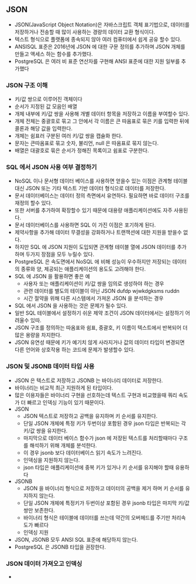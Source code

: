 
## JSON

* JSON(JavaScript Object Notation)은 자바스크립트 객체 표기법으로, 데이터를 저장하거나 전송할 때 많이 사용하는 경량의 데이터 교환 형식이다.
* 텍스트 형식으로 플랫폼에 종속되지 않아 여러 컴퓨터에서 쉽게 공유 할수 있다.
* ANSISQL 표준은 2016년에 JSON 에 대한 구문 정의를 추가하며 JSON 개체를 만들고 액세스 하는 함수를 추가했다.
* PostgreSQL 은 여러 비 표준 연산자를 구현해 ANSI 표준에 대한 지원 일부를 추가했다

### JSON 구조 이해

* 키/값 쌍으로 이루어진 객체이다
* 순서가 지정된 값 모음인 배열
* 개체 내부에 키/값 쌍을 사용해 개별 데이터 항목을 저장하고 이름을 부여할수 있다.
* 개체 전체는 중괄호로 묶고 그 안에서 각 이름은 큰 따옴표로 묶은 키를 입력한 뒤에 콜론과 해당 값을 입력한다.
* 개체는 쉼표러 구분된 여러 키/값 쌍을 캡슐화 한다.
* 문자는 큰따옴표로 묶고 숫자, 불리언, null 은 따옴표로 묶지 않는다.
* 배열은 대괄호로 묶은 순서가 정해진 목록이고 쉼표로 구분한다.

### SQL 에서 JSON 사용 여부 결정하기

* NoSQL 이나 문서형 데이터 베이스를 사용하면 얻을수 있는 이점은 관계형 테이블 대신 JSON 또는 기타 텍스트 기반 데이터 형식으로 데이터를 저장한다.
* 문서 데이터베이스는 데이터 정의 측면에서 유연하다. 필요하면 바로 데이터 구조를 재정의 할수 있다.
* 또한 서버를 추가하여 확장할수 있기 때문에 대용량 애플리케이션에도 자주 사용된다.
* 문서 데이터베이스를 사용하면 SQL 이 가진 이점은 포기하게 된다.
* 제약사항을 추가해 데이터 무결성을 강화하거나 트랜잭션에 대한 지원을 받을수 없다.
* 하지만 SQL 에 JSON 지원이 도입되면 관계형 테이블 열에 JSON 데이터를 추가하며 두가지 장점을 모두 누릴수 있다.
* PostgreSQL 은 속도면에서 NoSQL 에 비해 성능이 우수하지만 저장되는 데이터의 종류와 양, 제공되는 애플리케이션의 용도도 고려해야 한다.
* SQL 에 JSON 을 활용하면 좋은 예
  * 사용자 또는 애플리케이션이 키/값 쌍을 임의로 생성하야 하는 경우
  * 관련 데이터를 별도의 테이블이 아닌 JSON dufdp wjwkdgksms ruddn
  * 시간 절약을 위해 다른 시스템에서 가져온 JSON 을 분석하는 경우
* SQL 에서 JSON 을 사용하는 것은 문제가 될수 있다.
* 일반 SQL 테이블에서 설정하기 쉬운 제약 조건이 JSON 데이터에서는 설정하기 어려울수 있따.
* JSON 구조를 정의하는 따옴표와 쉼표, 중괄호, 키 이름이 텍스트에서 반복되어 더 많은 용량을 차지한다.
* JSON 유연성 때문에 키가 예기치 않게 사라지거나 값의 데이터 타입이 변경되면 다른 언어와 상호작용 하는 코드에 문제가 발생할수 있다.

### JSON 및 JSONB 데이터 타입 사용

* JSON 은 텍스트로 저장하고 JSONB 는 바이너리 데이터로 저장한다.
* 바이너리는 비교적 최근 지원하게 된 타입이다.
* 많은 이용자들은 바이너리 구현을 선호하는데 텍스트 구현과 비교했을때 쿼리 속도가 더 빠르고 인덱싱 기능이 있기 때문이다.
* JSON
  * JSON 텍스트로 저장하고 공백을 유지하며 키 순서를 유지한다.
  * 단일 JSON 개체에 특정 키가 두번이상 포함된 경우 json 타입은 반복되는 각 키/값 쌍을 유지한다.
  * 마지막으로 데이터 베이스 함수가 json 에 저장된 텍스트를 처리할때마다 구조를 해석하기 위해 개체를 분석한다.
  * 이 경우 jsonb 보다 데이터베이스 읽기 속도가 느려진다.
  * 인덱싱을 지원하지 않는다.
  * json 타입은 애플리케이션에 중복 키가 있거나 키 순서를 유지해야 할때 유용하다
* JSONB
  * JSON 을 바이너리 형식으로 저장하고 데이터의 공백을 제거 하며 키 순서를 유지하지 않는다.
  * 단일 JSON 개체에 특정키가 두번이상 포함된 경우 jsonb 타입은 마지막 키/값 쌍만 보존한다.
  * 바이너리 형식은 테이블에 데이터를 쓰는데 약간의 오버헤드를 주기만 처리속도가 빠르다
  * 인덱싱 지원
* JSON, JSONB 모두 ANSI SQL 표준에 해당하지 않는다.
* PostgreSQL 은 JSONB 타입을 권장한다.

### JSON 데이터 가져오고 인덱싱

* 